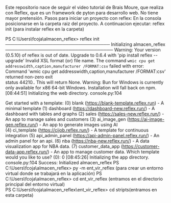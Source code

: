 Este repositorio nace de seguir el video tutorial  de Brais Moure, que realiza con Reflex, que es un framework de pyton para desarrollo web. No tiene mayor pretensión.
Pasos para iniciar un proyecto con reflex:
En la consola posicionarse en la carpeta raiz del proyecto.
A continuacion ejecutar: 
reflex init (para instalar reflex en la carpeta)

PS C:\Users\fcoja\almacen_reflex> reflex init      
───────────────────────────────── Initializing almacen_reflex ──────────────────────────────────
Warning: Your version (0.5.10) of reflex is out of date. Upgrade to 0.6.4 with 'pip install 
reflex --upgrade'
Invalid XSL format (or) file name.
The command `wmic cpu get addresswidth,caption,manufacturer /FORMAT:csv` failed with error:     
Command 'wmic cpu get addresswidth,caption,manufacturer /FORMAT:csv' returned non-zero exit     
status 44210.. This will return None.
Warning: Bun for Windows is currently only available for x86 64-bit Windows. Installation will 
fall back on npm.
[08:44:51] Initializing the web directory.                                        console.py:104

Get started with a template:
(0) blank (https://blank-template.reflex.run) - A minimal template
(1) dashboard (https://dashboard-new.reflex.run/) - A dashboard with tables and graphs
(2) sales (https://sales-new.reflex.run/) - An app to manage sales and customers
(3) ai_image_gen (https://ai-image-gen.reflex.run/) - An app to generate images using AI        
(4) ci_template (https://cijob.reflex.run/) - A template for continuous integration
(5) api_admin_panel (https://api-admin-panel.reflex.run/) - An admin panel for an api.
(6) nba (https://nba-new.reflex.run/) - A data visualization app for NBA data.
(7) customer_data_app (https://customer-data-app.reflex.run/) - An app to manage customer data. 
Which template would you like to use? (0): 0
[08:45:26] Initializing the app directory.                                        console.py:104
Success: Initialized almacen_reflex
PS C:\Users\fcoja\almacen_reflex> py -m ent_vir_reflex (para crear un entorno virtual donde se trabajará en la aplicación)
PS C:\Users\fcoja\almacen_reflex> cd ent_vir_reflex  (entramos en el directorio principal del entorno virtual)                                           
PS C:\Users\fcoja\almacen_reflex\ent_vir_reflex> cd stripts(entramos en esta carpeta)

